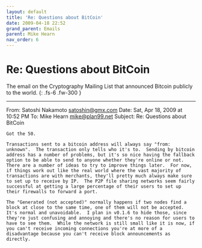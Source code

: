 ```yaml
---
layout: default
title: 'Re: Questions about BitCoin'
date: 2009-04-18 22:52
grand_parent: Emails
parent: Mike Hearn
nav_order: 6
---
```


# Re: Questions about BitCoin

The email on the Cryptography Mailing List that announced Bitcoin publicly to the world.
{: .fs-6 .fw-300 } 

---


From: Satoshi Nakamoto <satoshin@gmx.com>
Date: Sat, Apr 18, 2009 at 10:52 PM
To: Mike Hearn <mike@plan99.net>
Subject: Re: Questions about BitCoin

```
Got the 50.
 
Transactions sent to a bitcoin address will always say "from: unknown".  The transaction only tells who it's to.  Sending by bitcoin address has a number of problems, but it's so nice having the fallback option to be able to send to anyone whether they're online or not.  There are a number of ideas to try to improve things later.  For now, if things work out like the real world where the vast majority of transactions are with merchants, they'll pretty much always make sure to set up to receive by IP.  The P2P file sharing networks seem fairly successful at getting a large percentage of their users to set up their firewalls to forward a port.
 
The "Generated (not accepted)" normally happens if two nodes find a block at close to the same time, one of them will not be accepted.  It's normal and unavoidable.  I plan in v0.1.6 to hide those, since they're just confusing and annoying and there's no reason for users to have to see them.  While the network is still small like it is now, if you can't receive incoming connections you're at more of a disadvantage because you can't receive block announcements as directly.
```
